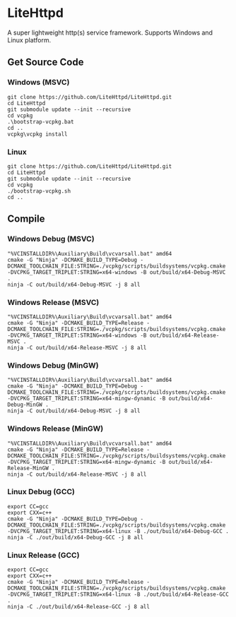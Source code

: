 ﻿# LiteHttpd
A super lightweight http(s) service framework. Supports Windows and Linux platform. 

## Get Source Code
### Windows (MSVC)
```
git clone https://github.com/LiteHttpd/LiteHttpd.git
cd LiteHttpd
git submodule update --init --recursive
cd vcpkg
.\bootstrap-vcpkg.bat
cd ..
vcpkg\vcpkg install 
```

### Linux
```
git clone https://github.com/LiteHttpd/LiteHttpd.git
cd LiteHttpd
git submodule update --init --recursive
cd vcpkg
./bootstrap-vcpkg.sh
cd ..
```

## Compile
### Windows Debug (MSVC)
```
"%VCINSTALLDIR%\Auxiliary\Build\vcvarsall.bat" amd64
cmake -G "Ninja" -DCMAKE_BUILD_TYPE=Debug -DCMAKE_TOOLCHAIN_FILE:STRING=./vcpkg/scripts/buildsystems/vcpkg.cmake -DVCPKG_TARGET_TRIPLET:STRING=x64-windows -B out/build/x64-Debug-MSVC .
ninja -C out/build/x64-Debug-MSVC -j 8 all
```

### Windows Release (MSVC)
```
"%VCINSTALLDIR%\Auxiliary\Build\vcvarsall.bat" amd64
cmake -G "Ninja" -DCMAKE_BUILD_TYPE=Release -DCMAKE_TOOLCHAIN_FILE:STRING=./vcpkg/scripts/buildsystems/vcpkg.cmake -DVCPKG_TARGET_TRIPLET:STRING=x64-windows -B out/build/x64-Release-MSVC .
ninja -C out/build/x64-Release-MSVC -j 8 all
```

### Windows Debug (MinGW)
```
"%VCINSTALLDIR%\Auxiliary\Build\vcvarsall.bat" amd64
cmake -G "Ninja" -DCMAKE_BUILD_TYPE=Debug -DCMAKE_TOOLCHAIN_FILE:STRING=./vcpkg/scripts/buildsystems/vcpkg.cmake -DVCPKG_TARGET_TRIPLET:STRING=x64-mingw-dynamic -B out/build/x64-Debug-MinGW .
ninja -C out/build/x64-Debug-MSVC -j 8 all
```

### Windows Release (MinGW)
```
"%VCINSTALLDIR%\Auxiliary\Build\vcvarsall.bat" amd64
cmake -G "Ninja" -DCMAKE_BUILD_TYPE=Release -DCMAKE_TOOLCHAIN_FILE:STRING=./vcpkg/scripts/buildsystems/vcpkg.cmake -DVCPKG_TARGET_TRIPLET:STRING=x64-mingw-dynamic -B out/build/x64-Release-MinGW .
ninja -C out/build/x64-Release-MSVC -j 8 all
```

### Linux Debug (GCC)
```
export CC=gcc
export CXX=c++
cmake -G "Ninja" -DCMAKE_BUILD_TYPE=Debug -DCMAKE_TOOLCHAIN_FILE:STRING=./vcpkg/scripts/buildsystems/vcpkg.cmake -DVCPKG_TARGET_TRIPLET:STRING=x64-linux -B ./out/build/x64-Debug-GCC .
ninja -C ./out/build/x64-Debug-GCC -j 8 all
```

### Linux Release (GCC)
```
export CC=gcc
export CXX=c++
cmake -G "Ninja" -DCMAKE_BUILD_TYPE=Release -DCMAKE_TOOLCHAIN_FILE:STRING=./vcpkg/scripts/buildsystems/vcpkg.cmake -DVCPKG_TARGET_TRIPLET:STRING=x64-linux -B ./out/build/x64-Release-GCC .
ninja -C ./out/build/x64-Release-GCC -j 8 all
```
